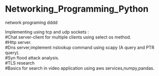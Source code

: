 # Networking_Programming_Python
network programing dddd

Implementing using tcp and udp sockets :<br>
#Chat server-client for multiple clients using select os method.<br>
#Http server.<br>
#Dns server,implement nslookup command using scapy (A query and PTR query).<br>
#Syn flood attack analysis.<br>
#TLS research<br>
#Basics for search in video application using aws services,numpy,pandas.<br>
